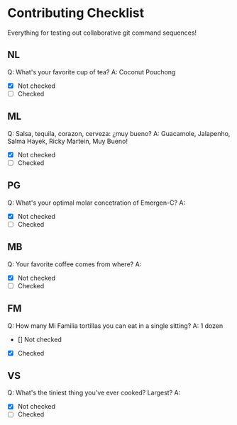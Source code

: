 # Contributing Checklist
Everything for testing out collaborative git command sequences!

## NL
Q: What's your favorite cup of tea?
A: Coconut Pouchong 
- [x] Not checked
- [ ] Checked

## ML
Q: Salsa, tequila, corazon, cerveza: ¿muy bueno?
A: Guacamole, Jalapenho, Salma Hayek, Ricky Martein, Muy Bueno!
- [x] Not checked
- [ ] Checked

## PG
Q: What's your optimal molar concetration of Emergen-C?
A:
- [x] Not checked
- [ ] Checked

## MB
Q: Your favorite coffee comes from where?
A:
- [x] Not checked
- [ ] Checked

## FM
Q: How many Mi Familia tortillas you can eat in a single sitting? 
A: 1 dozen
- [] Not checked
- [x] Checked

## VS
Q: What's the tiniest thing you've ever cooked? Largest?
A:
- [x] Not checked
- [ ] Checked
